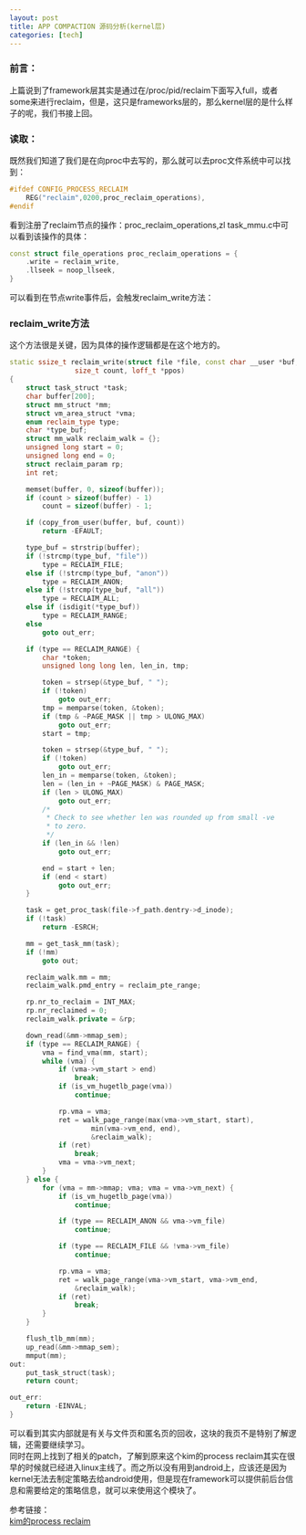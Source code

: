 ```yaml
---
layout: post
title: APP COMPACTION 源码分析(kernel层)
categories: [tech]
---
```

### 前言：
上篇说到了framework层其实是通过在/proc/pid/reclaim下面写入full，或者some来进行reclaim，但是，这只是frameworks层的，那么kernel层的是什么样子的呢，我们书接上回。

### 读取：
既然我们知道了我们是在向proc中去写的，那么就可以去proc文件系统中可以找到：
```cpp
#ifdef CONFIG_PROCESS_RECLAIM
    REG("reclaim",0200,proc_reclaim_operations),
#endif
```
看到注册了reclaim节点的操作：proc_reclaim_operations,zl task_mmu.c中可以看到该操作的具体：
```cpp
const struct file_operations proc_reclaim_operations = {
    .write = reclaim_write,
    .llseek = noop_llseek,
}
```
可以看到在节点write事件后，会触发reclaim_write方法：
### reclaim_write方法
这个方法很是关键，因为具体的操作逻辑都是在这个地方的。
```CPP
static ssize_t reclaim_write(struct file *file, const char __user *buf,
				size_t count, loff_t *ppos)
{
	struct task_struct *task;
	char buffer[200];
	struct mm_struct *mm;
	struct vm_area_struct *vma;
	enum reclaim_type type;
	char *type_buf;
	struct mm_walk reclaim_walk = {};
	unsigned long start = 0;
	unsigned long end = 0;
	struct reclaim_param rp;
	int ret;

	memset(buffer, 0, sizeof(buffer));
	if (count > sizeof(buffer) - 1)
		count = sizeof(buffer) - 1;

	if (copy_from_user(buffer, buf, count))
		return -EFAULT;

	type_buf = strstrip(buffer);
	if (!strcmp(type_buf, "file"))
		type = RECLAIM_FILE;
	else if (!strcmp(type_buf, "anon"))
		type = RECLAIM_ANON;
	else if (!strcmp(type_buf, "all"))
		type = RECLAIM_ALL;
	else if (isdigit(*type_buf))
		type = RECLAIM_RANGE;
	else
		goto out_err;

	if (type == RECLAIM_RANGE) {
		char *token;
		unsigned long long len, len_in, tmp;

		token = strsep(&type_buf, " ");
		if (!token)
			goto out_err;
		tmp = memparse(token, &token);
		if (tmp & ~PAGE_MASK || tmp > ULONG_MAX)
			goto out_err;
		start = tmp;

		token = strsep(&type_buf, " ");
		if (!token)
			goto out_err;
		len_in = memparse(token, &token);
		len = (len_in + ~PAGE_MASK) & PAGE_MASK;
		if (len > ULONG_MAX)
			goto out_err;
		/*
		 * Check to see whether len was rounded up from small -ve
		 * to zero.
		 */
		if (len_in && !len)
			goto out_err;

		end = start + len;
		if (end < start)
			goto out_err;
	}

	task = get_proc_task(file->f_path.dentry->d_inode);
	if (!task)
		return -ESRCH;

	mm = get_task_mm(task);
	if (!mm)
		goto out;

	reclaim_walk.mm = mm;
	reclaim_walk.pmd_entry = reclaim_pte_range;

	rp.nr_to_reclaim = INT_MAX;
	rp.nr_reclaimed = 0;
	reclaim_walk.private = &rp;

	down_read(&mm->mmap_sem);
	if (type == RECLAIM_RANGE) {
		vma = find_vma(mm, start);
		while (vma) {
			if (vma->vm_start > end)
				break;
			if (is_vm_hugetlb_page(vma))
				continue;

			rp.vma = vma;
			ret = walk_page_range(max(vma->vm_start, start),
					min(vma->vm_end, end),
					&reclaim_walk);
			if (ret)
				break;
			vma = vma->vm_next;
		}
	} else {
		for (vma = mm->mmap; vma; vma = vma->vm_next) {
			if (is_vm_hugetlb_page(vma))
				continue;

			if (type == RECLAIM_ANON && vma->vm_file)
				continue;

			if (type == RECLAIM_FILE && !vma->vm_file)
				continue;

			rp.vma = vma;
			ret = walk_page_range(vma->vm_start, vma->vm_end,
				&reclaim_walk);
			if (ret)
				break;
		}
	}

	flush_tlb_mm(mm);
	up_read(&mm->mmap_sem);
	mmput(mm);
out:
	put_task_struct(task);
	return count;

out_err:
	return -EINVAL;
}

```

可以看到其实内部就是有关与文件页和匿名页的回收，这块的我页不是特别了解逻辑，还需要继续学习。  
同时在网上找到了相关的patch，了解到原来这个kim的process reclaim其实在很早的时候就已经进入linux主线了。而之所以没有用到android上，应该还是因为kernel无法去制定策略去给android使用，但是现在framework可以提供前后台信息和需要给定的策略信息，就可以来使用这个模块了。  

参考链接：  
[kim的process reclaim](https://lore.kernel.org/patchwork/patch/688100/)
